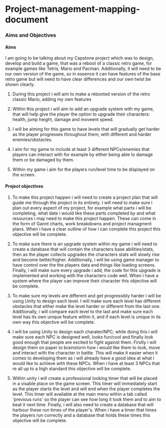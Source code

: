 # Project-management-mapping-document

### Aims and Objectives

#### Aims
I am going to be talking about my Capstone project which was to design, develop and build a game, that was a reboot of a classic retro game, for example games like Tetris, Mario and Pacman. Additionally, it will need to be our own version of the game, so in essence it can have features of the base retro game but will need to have clear differences and our own twist be shown clearly.

1. During this project i will aim to make a rebooted version of the retro classic Mario, adding my own features

2. Within this project i will aim to add an upgrade system with my game, that will help give the player the option to upgrade their characters: health, jump height, damage and moveent speed.

3. I will be aiming for this game to have levels that will gradually get harder as the player progresses throughout them; with different and harder enemies/obstacles.

4. I aim for my game to include at least 3 different NPCs/enemies that players can interact with for example by either being able to damage them or be damaged by them.

5. Within my game i aim for the players run/level time to be displayed on the screen.

#### Project objectives

1. To make this project happen i will need to create a project plan that will guide me through the project in its entirety. I will need to make sure i plan out every aspect of my project, for example what parts i will be completing, what date i would like these parts completed by and what resources i may need to make this project happen. These can come in the form of Gannt charts, work breakdowns and project managment plans. When i have a clear outline of how i can complete this project this objective will be complete.

2. To make sure there is an upgrade system within my game i will need to create a database that will contain the characters base abilities/stats, then as the player collects upgrades the characters stats will slowly rise and become better/higher. Additionally, i will be using game manager to have control over the the players data and things like loading screens. Finally, i will make sure every upgrade i add, the code for this upgrade is implemented and working with the characters code well. When i have a system where the player can improve their character this objective will be complete.

3. To make sure my levels are different and get progressibly harder i will be using Unity to design each level. I will make sure each level has different obstacles that either make the level harder or different from the last one. Additionally, i will compare each level to the last and make sure each level has its own unique feature within it, and if each level is unique in its own way this objective will be complete.

4. I will be using Unity to design each charater/NPC; while doing this i will make sure each NPC is designed well, looks fun/cool and finally look good enough that people are excited to fight against them. Firstly i will design them on paper to brainstorm how i would like them to look, move and interact with the character in battle. This will make it easier when it comes to developing them as i will already have a good idea at what i would like to achieve with these NPCs. When i have at least 3 NPCs that re all up to a high standard this objective will be complete.

5. Within unity i will create a professional looking timer that will be placed in a visable place on the game screen. This timer will immediately start as the player starts the level and will end when the player completes the level. This timer will available at the main menu within a tab called 'previous runs' so the player can see how long it took them and to aim to beat it next time. Finally, i will also need to create a database that will harbour these run times of the player's. When i have a timer that times the players run correctly and a database that holds these times this objective will be complete.




